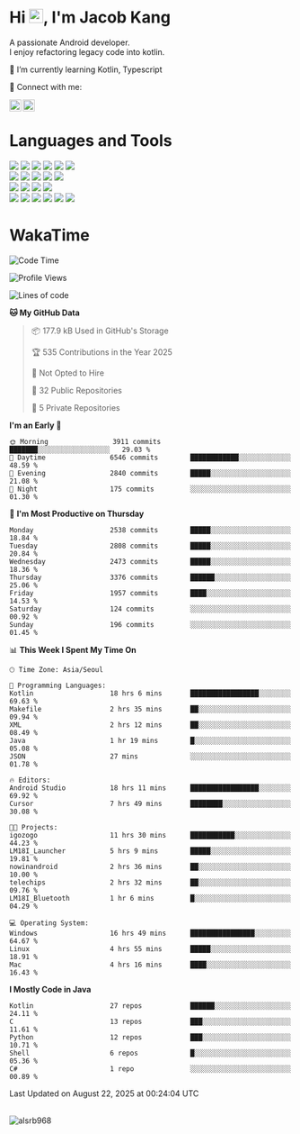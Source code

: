 # Hi <img src="https://media.giphy.com/media/hvRJCLFzcasrR4ia7z/giphy.gif" width="25px">, I'm Jacob Kang
A passionate Android developer.
</br>
I enjoy refactoring legacy code into kotlin.

🌱 I’m currently learning Kotlin, Typescript

🤝 Connect with me:

<a href="https://www.linkedin.com/in/minkyu-kang-b7477b1b2/"><img align="left" src="https://raw.githubusercontent.com/yushi1007/yushi1007/main/images/linkedin.svg" alt="Minkyu Kang | LinkedIn" width="21px"/></a>
<a href="https://www.instagram.com/_jacob_kang/"><img align="left" src="https://raw.githubusercontent.com/yushi1007/yushi1007/main/images/instagram.svg" alt="Jacob Kang | Instagram" width="21px"/></a>

</br>

# Languages and Tools

<div align="left">
<img src="https://img.shields.io/badge/java-007396?logo=java&logoColor=white"/>
<img src="https://img.shields.io/badge/kotlin-7F52FF?logo=kotlin&logoColor=white"/>
<img src="https://img.shields.io/badge/python-3776AB?logo=python&logoColor=white"/>
<img src="https://img.shields.io/badge/bash shell-4EAA25?logo=gnubash&logoColor=white"/>
<img src="https://img.shields.io/badge/c-A8B9CC?logo=c&logoColor=white"/>
<img src="https://img.shields.io/badge/c++-00599C?logo=c%2b%2b&logoColor=white"/>
</div>
<div align="left">
<img src="https://img.shields.io/badge/git-F05032?logo=git&logoColor=white"/>
<img src="https://img.shields.io/badge/github-181717?logo=github&logoColor=white"/>
<img src="https://img.shields.io/badge/mysql-4479A1?logo=mysql&logoColor=white"/>
<img src="https://img.shields.io/badge/sqlite-003B57?logo=sqlite&logoColor=white"/>
<img src="https://img.shields.io/badge/amazon AWS-232F3E?logo=amazonaws&logoColor=white"/>
</div>
<div align="left">
<img src="https://img.shields.io/badge/android-3DDC84?logo=android&logoColor=white"/>
<img src="https://img.shields.io/badge/linux-FCC624?logo=linux&logoColor=white"/>
<img src="https://img.shields.io/badge/flask-000000?logo=flask&logoColor=white"/>
<img src="https://img.shields.io/badge/arduino-00979D?logo=arduino&logoColor=white"/>
</div>
<div align="left">
<img src="https://img.shields.io/badge/slack-4A154B?logo=slack&logoColor=white"/>
<img src="https://img.shields.io/badge/notion-000000?logo=notion&logoColor=white"/>
<img src="https://img.shields.io/badge/jira-0052CC?logo=jira&logoColor=white"/>
<img src="https://img.shields.io/badge/postman-FF6C37?logo=postman&logoColor=white"/>
<img src="https://img.shields.io/badge/intellij-000000?logo=intellijidea&logoColor=white"/>
<img src="https://img.shields.io/badge/pycharm-000000?logo=pycharm&logoColor=white"/>
</div>

# WakaTime

<!--START_SECTION:waka-->
![Code Time](http://img.shields.io/badge/Code%20Time-5%2C214%20hrs%2032%20mins-blue)

![Profile Views](http://img.shields.io/badge/Profile%20Views-3-blue)

![Lines of code](https://img.shields.io/badge/From%20Hello%20World%20I%27ve%20Written-5.7%20million%20lines%20of%20code-blue)

**🐱 My GitHub Data** 

> 📦 177.9 kB Used in GitHub's Storage 
 > 
> 🏆 535 Contributions in the Year 2025
 > 
> 🚫 Not Opted to Hire
 > 
> 📜 32 Public Repositories 
 > 
> 🔑 5 Private Repositories 
 > 
**I'm an Early 🐤** 

```text
🌞 Morning                3911 commits        ███████░░░░░░░░░░░░░░░░░░   29.03 % 
🌆 Daytime                6546 commits        ████████████░░░░░░░░░░░░░   48.59 % 
🌃 Evening                2840 commits        █████░░░░░░░░░░░░░░░░░░░░   21.08 % 
🌙 Night                  175 commits         ░░░░░░░░░░░░░░░░░░░░░░░░░   01.30 % 
```
📅 **I'm Most Productive on Thursday** 

```text
Monday                   2538 commits        █████░░░░░░░░░░░░░░░░░░░░   18.84 % 
Tuesday                  2808 commits        █████░░░░░░░░░░░░░░░░░░░░   20.84 % 
Wednesday                2473 commits        █████░░░░░░░░░░░░░░░░░░░░   18.36 % 
Thursday                 3376 commits        ██████░░░░░░░░░░░░░░░░░░░   25.06 % 
Friday                   1957 commits        ████░░░░░░░░░░░░░░░░░░░░░   14.53 % 
Saturday                 124 commits         ░░░░░░░░░░░░░░░░░░░░░░░░░   00.92 % 
Sunday                   196 commits         ░░░░░░░░░░░░░░░░░░░░░░░░░   01.45 % 
```


📊 **This Week I Spent My Time On** 

```text
🕑︎ Time Zone: Asia/Seoul

💬 Programming Languages: 
Kotlin                   18 hrs 6 mins       █████████████████░░░░░░░░   69.63 % 
Makefile                 2 hrs 35 mins       ██░░░░░░░░░░░░░░░░░░░░░░░   09.94 % 
XML                      2 hrs 12 mins       ██░░░░░░░░░░░░░░░░░░░░░░░   08.49 % 
Java                     1 hr 19 mins        █░░░░░░░░░░░░░░░░░░░░░░░░   05.08 % 
JSON                     27 mins             ░░░░░░░░░░░░░░░░░░░░░░░░░   01.78 % 

🔥 Editors: 
Android Studio           18 hrs 11 mins      █████████████████░░░░░░░░   69.92 % 
Cursor                   7 hrs 49 mins       ████████░░░░░░░░░░░░░░░░░   30.08 % 

🐱‍💻 Projects: 
igozogo                  11 hrs 30 mins      ███████████░░░░░░░░░░░░░░   44.23 % 
LM18I_Launcher           5 hrs 9 mins        █████░░░░░░░░░░░░░░░░░░░░   19.81 % 
nowinandroid             2 hrs 36 mins       ██░░░░░░░░░░░░░░░░░░░░░░░   10.00 % 
telechips                2 hrs 32 mins       ██░░░░░░░░░░░░░░░░░░░░░░░   09.76 % 
LM18I_Bluetooth          1 hr 6 mins         █░░░░░░░░░░░░░░░░░░░░░░░░   04.29 % 

💻 Operating System: 
Windows                  16 hrs 49 mins      ████████████████░░░░░░░░░   64.67 % 
Linux                    4 hrs 55 mins       █████░░░░░░░░░░░░░░░░░░░░   18.91 % 
Mac                      4 hrs 16 mins       ████░░░░░░░░░░░░░░░░░░░░░   16.43 % 
```

**I Mostly Code in Java** 

```text
Kotlin                   27 repos            ██████░░░░░░░░░░░░░░░░░░░   24.11 % 
C                        13 repos            ███░░░░░░░░░░░░░░░░░░░░░░   11.61 % 
Python                   12 repos            ███░░░░░░░░░░░░░░░░░░░░░░   10.71 % 
Shell                    6 repos             █░░░░░░░░░░░░░░░░░░░░░░░░   05.36 % 
C#                       1 repo              ░░░░░░░░░░░░░░░░░░░░░░░░░   00.89 % 
```




 Last Updated on August 22, 2025 at 00:24:04 UTC
<!--END_SECTION:waka-->

</br>

<div align="left">
<img align="left" src="https://github-readme-stats.vercel.app/api/top-langs?username=alsrb968&show_icons=true&locale=en&layout=compact&theme=dark" alt="alsrb968" />
</div>
